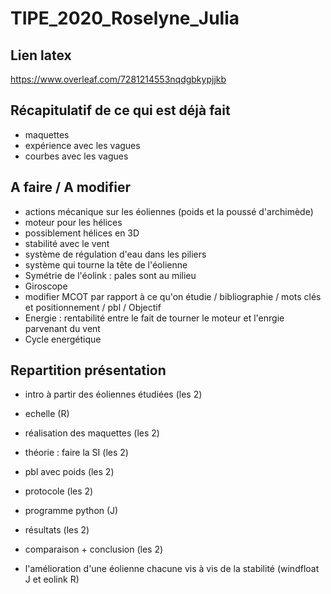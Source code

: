 # TIPE_2020_Roselyne_Julia

## Lien latex
https://www.overleaf.com/7281214553nqdgbkypjjkb

## Récapitulatif de ce qui est déjà fait
- maquettes
- expérience avec les vagues
- courbes avec les vagues

## A faire / A modifier
- actions mécanique sur les éoliennes (poids et la poussé d'archimède)
- moteur pour les hélices
- possiblement hélices en 3D
- stabilité avec le vent
- système de régulation d'eau dans les piliers
- système qui tourne la tête de l'éolienne
- Symétrie de l'éolink : pales sont au milieu
- Giroscope
- modifier MCOT par rapport à ce qu'on étudie / bibliographie / mots clés et positionnement / pbl / Objectif 
- Energie : rentabilité entre le fait de tourner le moteur et l'enrgie parvenant du vent
- Cycle energétique

## Repartition présentation
- intro à partir des éoliennes étudiées (les 2)
- echelle (R)
- réalisation des maquettes (les 2)
- théorie : faire la SI (les 2)
- pbl avec poids (les 2)
- protocole (les 2)
- programme python (J)
- résultats (les 2)
- comparaison + conclusion (les 2)

- l'amélioration d'une éolienne chacune vis à vis de la stabilité (windfloat J et eolink R)


